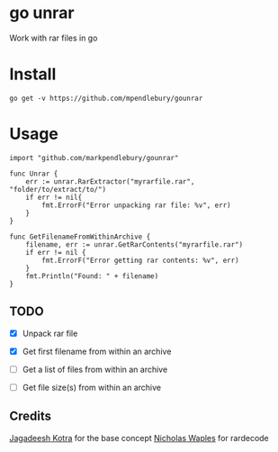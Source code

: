 # go unrar

Work with rar files in go

  
  

# Install
```
go get -v https://github.com/mpendlebury/gounrar
```

# Usage
```
import "github.com/markpendlebury/gounrar"

func Unrar {
	err := unrar.RarExtractor("myrarfile.rar", "folder/to/extract/to/")
	if err != nil{
		fmt.ErrorF("Error unpacking rar file: %v", err)
	}
}

func GetFilenameFromWithinArchive {
	filename, err := unrar.GetRarContents("myrarfile.rar")
	if err != nil {
		fmt.ErrorF("Error getting rar contents: %v", err)
	}
	fmt.Println("Found: " + filename)
}
```
  

## TODO

 - [x] Unpack rar file
 - [x] Get first filename from within an archive 
 - [ ] Get a list of files from within an archive
 - [ ] Get file size(s) from within an archive

  

## Credits
[Jagadeesh Kotra](https://github.com/jkotra/gorar/) for the base concept
[Nicholas Waples](https://github.com/nwaples/rardecode) for rardecode